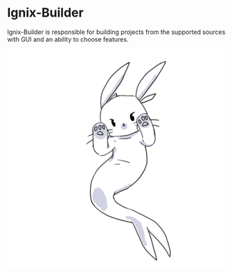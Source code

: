 # Ignix-Builder
 Ignix-Builder is responsible for building projects from the supported sources with GUI and an ability to choose features.

![Ignix Char](https://github.com/LexPest/Ignix-Builder/blob/master/repo/ignix.png)